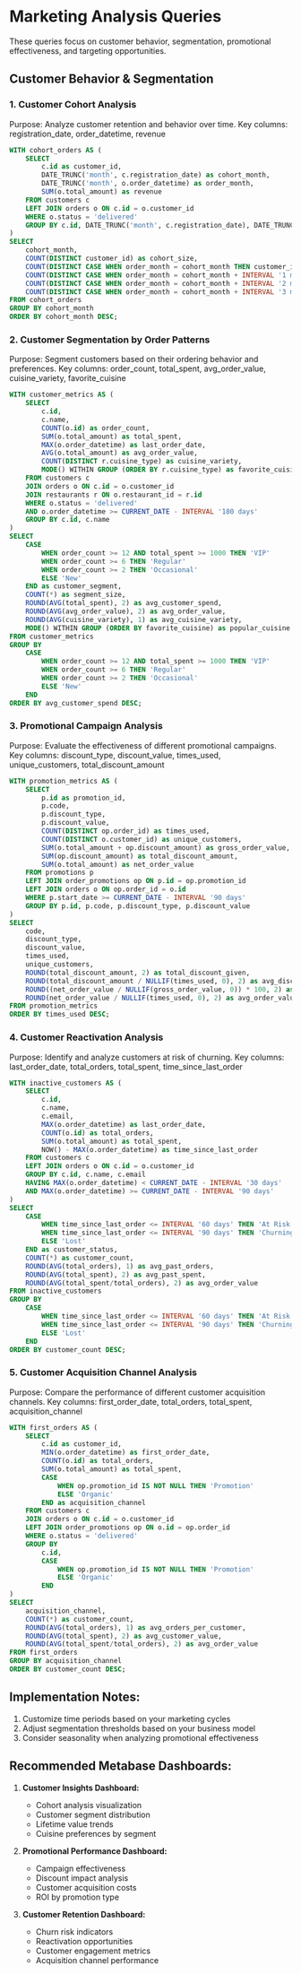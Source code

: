 # Marketing Analysis Queries
These queries focus on customer behavior, segmentation, promotional effectiveness, and targeting opportunities.

## Customer Behavior & Segmentation

### 1. Customer Cohort Analysis
Purpose: Analyze customer retention and behavior over time.
Key columns: registration_date, order_datetime, revenue
```sql
WITH cohort_orders AS (
    SELECT 
        c.id as customer_id,
        DATE_TRUNC('month', c.registration_date) as cohort_month,
        DATE_TRUNC('month', o.order_datetime) as order_month,
        SUM(o.total_amount) as revenue
    FROM customers c
    LEFT JOIN orders o ON c.id = o.customer_id
    WHERE o.status = 'delivered'
    GROUP BY c.id, DATE_TRUNC('month', c.registration_date), DATE_TRUNC('month', o.order_datetime)
)
SELECT 
    cohort_month,
    COUNT(DISTINCT customer_id) as cohort_size,
    COUNT(DISTINCT CASE WHEN order_month = cohort_month THEN customer_id END) as month_0_retained,
    COUNT(DISTINCT CASE WHEN order_month = cohort_month + INTERVAL '1 month' THEN customer_id END) as month_1_retained,
    COUNT(DISTINCT CASE WHEN order_month = cohort_month + INTERVAL '2 month' THEN customer_id END) as month_2_retained,
    COUNT(DISTINCT CASE WHEN order_month = cohort_month + INTERVAL '3 month' THEN customer_id END) as month_3_retained
FROM cohort_orders
GROUP BY cohort_month
ORDER BY cohort_month DESC;
```

### 2. Customer Segmentation by Order Patterns
Purpose: Segment customers based on their ordering behavior and preferences.
Key columns: order_count, total_spent, avg_order_value, cuisine_variety, favorite_cuisine
```sql
WITH customer_metrics AS (
    SELECT 
        c.id,
        c.name,
        COUNT(o.id) as order_count,
        SUM(o.total_amount) as total_spent,
        MAX(o.order_datetime) as last_order_date,
        AVG(o.total_amount) as avg_order_value,
        COUNT(DISTINCT r.cuisine_type) as cuisine_variety,
        MODE() WITHIN GROUP (ORDER BY r.cuisine_type) as favorite_cuisine
    FROM customers c
    JOIN orders o ON c.id = o.customer_id
    JOIN restaurants r ON o.restaurant_id = r.id
    WHERE o.status = 'delivered'
    AND o.order_datetime >= CURRENT_DATE - INTERVAL '180 days'
    GROUP BY c.id, c.name
)
SELECT 
    CASE 
        WHEN order_count >= 12 AND total_spent >= 1000 THEN 'VIP'
        WHEN order_count >= 6 THEN 'Regular'
        WHEN order_count >= 2 THEN 'Occasional'
        ELSE 'New'
    END as customer_segment,
    COUNT(*) as segment_size,
    ROUND(AVG(total_spent), 2) as avg_customer_spend,
    ROUND(AVG(avg_order_value), 2) as avg_order_value,
    ROUND(AVG(cuisine_variety), 1) as avg_cuisine_variety,
    MODE() WITHIN GROUP (ORDER BY favorite_cuisine) as popular_cuisine
FROM customer_metrics
GROUP BY 
    CASE 
        WHEN order_count >= 12 AND total_spent >= 1000 THEN 'VIP'
        WHEN order_count >= 6 THEN 'Regular'
        WHEN order_count >= 2 THEN 'Occasional'
        ELSE 'New'
    END
ORDER BY avg_customer_spend DESC;
```

### 3. Promotional Campaign Analysis
Purpose: Evaluate the effectiveness of different promotional campaigns.
Key columns: discount_type, discount_value, times_used, unique_customers, total_discount_amount
```sql
WITH promotion_metrics AS (
    SELECT 
        p.id as promotion_id,
        p.code,
        p.discount_type,
        p.discount_value,
        COUNT(DISTINCT op.order_id) as times_used,
        COUNT(DISTINCT o.customer_id) as unique_customers,
        SUM(o.total_amount + op.discount_amount) as gross_order_value,
        SUM(op.discount_amount) as total_discount_amount,
        SUM(o.total_amount) as net_order_value
    FROM promotions p
    LEFT JOIN order_promotions op ON p.id = op.promotion_id
    LEFT JOIN orders o ON op.order_id = o.id
    WHERE p.start_date >= CURRENT_DATE - INTERVAL '90 days'
    GROUP BY p.id, p.code, p.discount_type, p.discount_value
)
SELECT 
    code,
    discount_type,
    discount_value,
    times_used,
    unique_customers,
    ROUND(total_discount_amount, 2) as total_discount_given,
    ROUND(total_discount_amount / NULLIF(times_used, 0), 2) as avg_discount_per_use,
    ROUND((net_order_value / NULLIF(gross_order_value, 0)) * 100, 2) as discount_percentage,
    ROUND(net_order_value / NULLIF(times_used, 0), 2) as avg_order_value_after_discount
FROM promotion_metrics
ORDER BY times_used DESC;
```

### 4. Customer Reactivation Analysis
Purpose: Identify and analyze customers at risk of churning.
Key columns: last_order_date, total_orders, total_spent, time_since_last_order
```sql
WITH inactive_customers AS (
    SELECT 
        c.id,
        c.name,
        c.email,
        MAX(o.order_datetime) as last_order_date,
        COUNT(o.id) as total_orders,
        SUM(o.total_amount) as total_spent,
        NOW() - MAX(o.order_datetime) as time_since_last_order
    FROM customers c
    LEFT JOIN orders o ON c.id = o.customer_id
    GROUP BY c.id, c.name, c.email
    HAVING MAX(o.order_datetime) < CURRENT_DATE - INTERVAL '30 days'
    AND MAX(o.order_datetime) >= CURRENT_DATE - INTERVAL '90 days'
)
SELECT 
    CASE 
        WHEN time_since_last_order <= INTERVAL '60 days' THEN 'At Risk'
        WHEN time_since_last_order <= INTERVAL '90 days' THEN 'Churning'
        ELSE 'Lost'
    END as customer_status,
    COUNT(*) as customer_count,
    ROUND(AVG(total_orders), 1) as avg_past_orders,
    ROUND(AVG(total_spent), 2) as avg_past_spent,
    ROUND(AVG(total_spent/total_orders), 2) as avg_order_value
FROM inactive_customers
GROUP BY 
    CASE 
        WHEN time_since_last_order <= INTERVAL '60 days' THEN 'At Risk'
        WHEN time_since_last_order <= INTERVAL '90 days' THEN 'Churning'
        ELSE 'Lost'
    END
ORDER BY customer_count DESC;
```

### 5. Customer Acquisition Channel Analysis
Purpose: Compare the performance of different customer acquisition channels.
Key columns: first_order_date, total_orders, total_spent, acquisition_channel
```sql
WITH first_orders AS (
    SELECT 
        c.id as customer_id,
        MIN(o.order_datetime) as first_order_date,
        COUNT(o.id) as total_orders,
        SUM(o.total_amount) as total_spent,
        CASE 
            WHEN op.promotion_id IS NOT NULL THEN 'Promotion'
            ELSE 'Organic'
        END as acquisition_channel
    FROM customers c
    JOIN orders o ON c.id = o.customer_id
    LEFT JOIN order_promotions op ON o.id = op.order_id
    WHERE o.status = 'delivered'
    GROUP BY 
        c.id,
        CASE 
            WHEN op.promotion_id IS NOT NULL THEN 'Promotion'
            ELSE 'Organic'
        END
)
SELECT 
    acquisition_channel,
    COUNT(*) as customer_count,
    ROUND(AVG(total_orders), 1) as avg_orders_per_customer,
    ROUND(AVG(total_spent), 2) as avg_customer_value,
    ROUND(AVG(total_spent/total_orders), 2) as avg_order_value
FROM first_orders
GROUP BY acquisition_channel
ORDER BY customer_count DESC;
```

## Implementation Notes:
1. Customize time periods based on your marketing cycles
2. Adjust segmentation thresholds based on your business model
3. Consider seasonality when analyzing promotional effectiveness

## Recommended Metabase Dashboards:

1. **Customer Insights Dashboard:**
   - Cohort analysis visualization
   - Customer segment distribution
   - Lifetime value trends
   - Cuisine preferences by segment

2. **Promotional Performance Dashboard:**
   - Campaign effectiveness
   - Discount impact analysis
   - Customer acquisition costs
   - ROI by promotion type

3. **Customer Retention Dashboard:**
   - Churn risk indicators
   - Reactivation opportunities
   - Customer engagement metrics
   - Acquisition channel performance